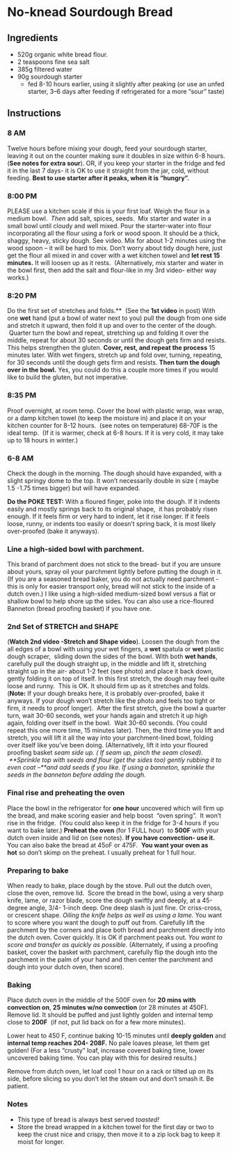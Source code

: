 # No-knead Sourdough Bread
## Ingredients
-   520g organic white bread flour.
-   2 teaspoons fine sea salt
-   385g filtered water
-   90g sourdough starter
	-   fed 8-10 hours earlier, using it slightly after peaking (or use an unfed starter, 3–6 days after feeding if refrigerated for a more “sour” taste)

## Instructions
### 8 AM
Twelve hours before mixing your dough, feed your sourdough starter, leaving it out on the counter making sure it doubles in size within 6-8 hours. (**See notes for extra sour**). OR, if you keep your starter in the fridge and fed it in the last 7 days- it is OK to use it straight from the jar, cold, without feeding. **Best to use starter after it peaks, when it is “hungry”.**

### 8:00 PM
PLEASE use a kitchen scale if this is your first loaf. Weigh the flour in a medium bowl.  _Then_ add salt, spices, seeds.  Mix starter and water in a small bowl until cloudy and well mixed. Pour the starter-water into flour incorporating all the flour using a fork or wood spoon. It should be a thick, shaggy, heavy, sticky dough. See video. Mix for about 1-2 minutes using the wood spoon – it will be hard to mix. Don’t worry about tidy dough here, just get the flour all mixed in and cover with a wet kitchen towel and **let rest 15 minutes.** It will loosen up as it rests.  (Alternatively, mix starter and water in the bowl first, then add the salt and flour-like in my 3rd video- either way works.)

### 8:20 PM
Do the first set of stretches and folds.**  (See the **1st video** in post) With one **wet** hand (put a bowl of water next to you) pull the dough from one side and stretch it upward, then fold it up and over to the center of the dough.  Quarter turn the bowl and repeat, stretching up and folding it over the middle, repeat for about 30 seconds or until the dough gets firm and resists. This helps strengthen the gluten. **Cover, rest, and repeat the process** 15 minutes later. With wet fingers, stretch up and fold over, turning, repeating, for 30 seconds until the dough gets firm and resists. **Then turn the dough over in the bowl.** Yes, you could do this a couple more times if you would like to build the gluten, but not imperative.

### 8:35 PM
Proof overnight, at room temp. Cover the bowl with plastic wrap, wax wrap, or a damp kitchen towel (to keep the moisture in) and place it on your kitchen counter for 8-12 hours.  (see notes on temperature) 68-70F is the ideal temp.  (If it is warmer, check at 6-8 hours. If it is very cold, it may take up to 18 hours in winter.)

### 6-8 AM
Check the dough in the morning. The dough should have expanded, with a slight springy dome to the top. It won’t necessarily double in size ( maybe 1.5 -1.75 times bigger) but will have expanded.

**Do the POKE TEST:** With a floured finger, poke into the dough. If it indents easily and mostly springs back to its original shape,  it has probably risen enough. If it feels firm or very hard to indent, let it rise longer. If it feels loose, runny, or indents too easily or doesn’t spring back, it is most likely over-proofed (bake it anyways).

### Line a high-sided bowl with parchment.
This brand of parchment does not stick to the bread- but if you are unsure about yours, spray oil your parchment lightly before putting the dough in it. (If you are a seasoned bread baker, you do not actually need parchment -this is only for easier transport only, bread will not stick to the inside of a dutch oven.) I like using a high-sided medium-sized bowl versus a flat or shallow bowl to help shore up the sides. You can also use a rice-floured Banneton (bread proofing basket) if you have one.

### 2nd Set of STRETCH and SHAPE
(**Watch 2nd video -Stretch and Shape video**). Loosen the dough from the all edges of a bowl with using your wet fingers, a **wet** spatula or **wet** plastic dough scraper,  sliding down the sides of the bowl. With both **wet hands**, carefully pull the dough straight up, in the middle and lift it, stretching straight up in the air- about 1-2 feet (see photo) and place it back down, gently folding it on top of itself. In this first stretch, the dough may feel quite loose and runny.  This is OK. It should firm up as it stretches and folds. (**Note:** If your dough breaks here, it is probably over-proofed, bake it anyways. If your dough won’t stretch like the photo and feels too tight or firm, it needs to proof longer).  After the first stretch, give the bowl a quarter turn, wait 30-60 seconds, wet your hands again and stretch it up high again, folding over itself in the bowl.  Wait 30-60 seconds. (You could repeat this one more time, 15 minutes later). Then, the third time you lift and stretch, you will lift it all the way into your parchment-lined bowl, folding over itself like you’ve been doing. (Alternatively, lift it into your floured proofing basket _seam side up. ( If seam up, pinch the seam closed).  **Sprinkle top with seeds and flour (get the sides too) gently rubbing it to even coat –**and add seeds if you like. If using a banneton, sprinkle the seeds in the banneton before adding the dough._ 

### Final rise and preheating the oven
Place the bowl in the refrigerator for **one hour** uncovered which will firm up the bread, and make scoring easier and help boost  “oven spring”.  It won’t rise in the fridge.  (You could also keep it in the fridge for 3-4 hours if you want to bake later.) **Preheat the oven** (for 1 FULL hour)  to **500F** with your dutch oven inside and lid on (see notes). **If you have convection- use it.**  You can also bake the bread at 45oF or 475F.  **You want your oven as hot** so don’t skimp on the preheat. I usually preheat for 1 full hour.

### Preparing to bake
When ready to bake, place dough by the stove. Pull out the dutch oven, close the oven, remove lid.  Score the bread in the bowl, using a very sharp knife, lame, or razor blade, score the dough swiftly and deeply, at a 45-degree angle, 3/4- 1-inch deep. One deep slash is just fine. Or criss-cross, or crescent shape. _Oiling the knife helps as well as using a lame._ You want to score where you want the dough to puff out from. Carefully lift the parchment by the corners and place both bread and parchment directly into the dutch oven. Cover quickly. It is OK if parchment peaks out. _You want to score and transfer as quickly as possible._ (Alternately, if using a proofing basket, cover the basket with parchment, carefully flip the dough into the parchment in the palm of your hand and then center the parchment and dough into your dutch oven, then score).

### Baking
Place dutch oven in the middle of the 500F oven for **20 mins with convection on**, **25 minutes w/no convection** (or 28 minutes at 450F). Remove lid. It should be puffed and just lightly golden and internal temp close to **200F**  (if not, put lid back on for a few more minutes).

Lower heat to 450 F, continue baking 10-15 minutes until **deeply golden** and **internal temp reaches 204- 208F.** No pale loaves please, let them get golden! (For a less “crusty” loaf, increase covered baking time, lower uncovered baking time. You can play with this for desired results.)

Remove from dutch oven, let loaf cool 1 hour on a rack or tilted up on its side, before slicing so you don’t let the steam out and don’t smash it. Be patient.

### Notes
- This type of bread is always best served _toasted!_
- Store the bread wrapped in a kitchen towel for the first day or two to keep the crust nice and crispy, then move it to a zip lock bag to keep it moist for longer.